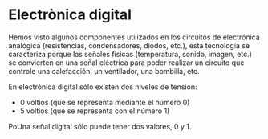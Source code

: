# Electrònica digital

Hemos visto algunos componentes utilizados en los circuitos de electrónica analógica (resistencias, condensadores, diodos, etc.), esta tecnología se caracteriza porque las señales físicas (temperatura, sonido, imagen, etc.) se convierten en una señal eléctrica para poder realizar un circuito que controle una calefacción, un ventilador, una bombilla, etc.

En electrónica digital sólo existen dos niveles de tensión:

- 0 voltios (que se representa mediante el número 0)
- 5 voltios (que se representa con el número 1)

PoUna señal digital sólo puede tener dos valores, 0 y 1.